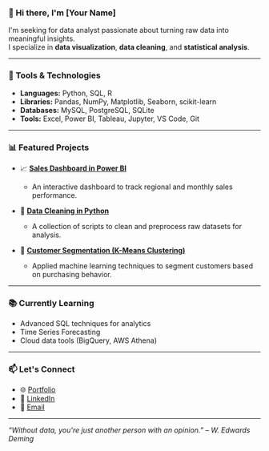 ### 👋 Hi there, I'm [Your Name]

I'm seeking for data analyst passionate about turning raw data into meaningful insights.  
 I specialize in **data visualization**, **data cleaning**, and **statistical analysis**.

---

### 🧰 Tools & Technologies
- **Languages:** Python, SQL, R
- **Libraries:** Pandas, NumPy, Matplotlib, Seaborn, scikit-learn
- **Databases:** MySQL, PostgreSQL, SQLite
- **Tools:** Excel, Power BI, Tableau, Jupyter, VS Code, Git

---

### 📊 Featured Projects

- 📈 [**Sales Dashboard in Power BI**](https://github.com/yourusername/sales-dashboard)
  - An interactive dashboard to track regional and monthly sales performance.
  
- 🧹 [**Data Cleaning in Python**](https://github.com/yourusername/data-cleaning)
  - A collection of scripts to clean and preprocess raw datasets for analysis.

- 🤖 [**Customer Segmentation (K-Means Clustering)**](https://github.com/yourusername/customer-segmentation)
  - Applied machine learning techniques to segment customers based on purchasing behavior.

---

### 📚 Currently Learning

- Advanced SQL techniques for analytics  
- Time Series Forecasting  
- Cloud data tools (BigQuery, AWS Athena)

---

### 📫 Let's Connect

- 🌐 [Portfolio](https://yourportfolio.com)
- 💼 [LinkedIn](https://linkedin.com/in/yourusername)
- 📧 [Email](mailto:your@email.com)

---

_“Without data, you're just another person with an opinion.” – W. Edwards Deming_
